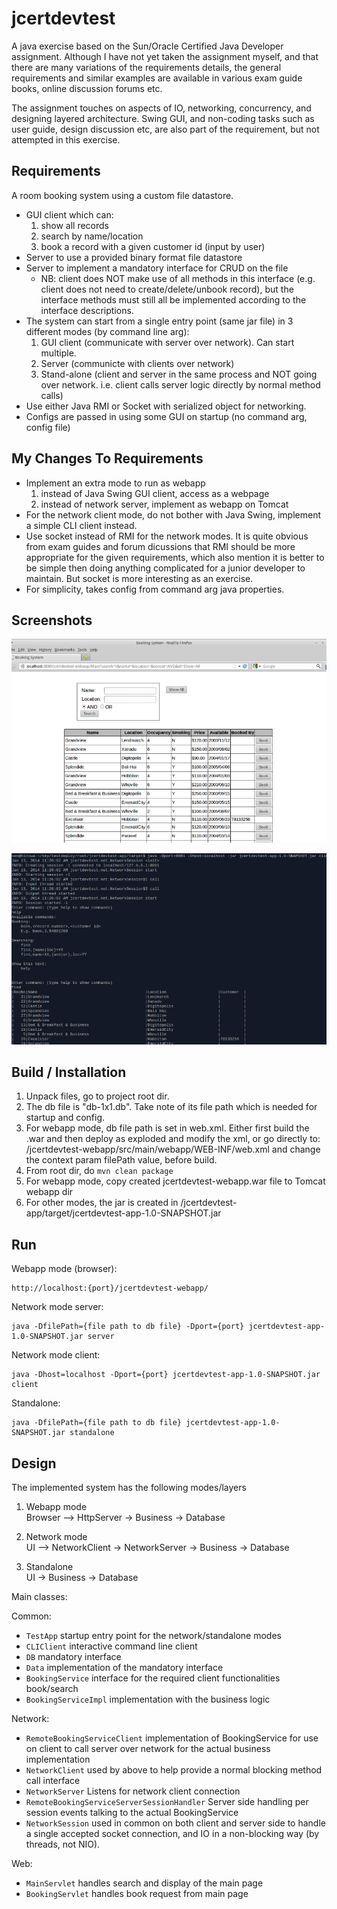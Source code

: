 jcertdevtest
============

A java exercise based on the Sun/Oracle Certified Java Developer assignment. 
Although I have not yet taken the assignment myself, and that there are many 
variations of the requirements details, the general requirements and similar 
examples are available in various exam guide books, online discussion forums 
etc.

The assignment touches on aspects of IO, networking, concurrency, and designing
layered architecture. Swing GUI, and non-coding tasks such as user guide, design
discussion etc, are also part of the requirement, but not attempted in this 
exercise.



Requirements
------------

A room booking system using a custom file datastore.

- GUI client which can:
    1. show all records
    2. search by name/location
    3. book a record with a given customer id (input by user)
- Server to use a provided binary format file datastore
- Server to implement a mandatory interface for CRUD on the file 
    - NB: client does NOT make use of all methods in this interface (e.g. client
        does not need to create/delete/unbook record), but the interface methods
        must still all be implemented according to the interface descriptions.
- The system can start from a single entry point (same jar file) in 3 
  different modes (by command line arg):
    1. GUI client (communicate with server over network). Can start multiple.
    2. Server (communicte with clients over network)
    3. Stand-alone (client and server in the same process and NOT going over
        network. i.e. client calls server logic directly by normal method calls)
- Use either Java RMI or Socket with serialized object for networking.
- Configs are passed in using some GUI on startup (no command arg, config file)



My Changes To Requirements
--------------------------

- Implement an extra mode to run as webapp
    1. instead of Java Swing GUI client, access as a webpage
    2. instead of network server, implement as webapp on Tomcat
- For the network client mode, do not bother with Java Swing, implement a simple
    CLI client instead.
- Use socket instead of RMI for the network modes. It is quite obvious from 
    exam guides and forum dicussions that RMI should be more appropriate for 
    the given requirements, which also mention it is better to be simple then 
    doing anything complicated for a junior developer to maintain. But socket 
    is more interesting as an exercise.
- For simplicity, takes config from command arg java properties.



Screenshots
-----------

![Webapp mode](/resources/screenshots/webapp.png)

![Network CLI Client mode](/resources/screenshots/network_client.png)




Build / Installation
--------------------

1. Unpack files, go to project root dir.
2. The db file is "db-1x1.db". Take note of its file path which is needed for startup and config.
3. For webapp mode, db file path is set in web.xml. Either first build the .war and 
    then deploy as exploded and modify the xml, or go directly to:
    /jcertdevtest-webapp/src/main/webapp/WEB-INF/web.xml
    and change the context param filePath value, before build.
4. From root dir, do `mvn clean package`
5. For webapp mode, copy created jcertdevtest-webapp.war file to Tomcat webapp dir
6. For other modes, the jar is created in /jcertdevtest-app/target/jcertdevtest-app-1.0-SNAPSHOT.jar



Run
---

Webapp mode (browser):

    http://localhost:{port}/jcertdevtest-webapp/

Network mode server:

    java -DfilePath={file path to db file} -Dport={port} jcertdevtest-app-1.0-SNAPSHOT.jar server

Network mode client:

    java -Dhost=localhost -Dport={port} jcertdevtest-app-1.0-SNAPSHOT.jar client

Standalone:

    java -DfilePath={file path to db file} jcertdevtest-app-1.0-SNAPSHOT.jar standalone




Design
------

The implemented system has the following modes/layers

1. Webapp mode  
Browser --> HttpServer -> Business -> Database

2. Network mode  
UI --> NetworkClient -> NetworkServer -> Business -> Database

3. Standalone  
UI -> Business -> Database


Main classes:

Common:

- `TestApp` startup entry point for the network/standalone modes
- `CLIClient` interactive command line client
- `DB` mandatory interface
- `Data` implementation of the mandatory interface
- `BookingService` interface for the required client functionalities book/search
- `BookingServiceImpl` implementation with the business logic

Network:

- `RemoteBookingServiceClient` implementation of BookingService for use on client
    to call server over network for the actual business implementation
- `NetworkClient` used by above to help provide a normal blocking method call 
interface
- `NetworkServer` Listens for network client connection
- `RemoteBookingServiceServerSessionHandler` Server side handling per session 
    events talking to the actual BookingService
- `NetworkSession` used in common on both client and server side to handle a
    single accepted socket connection, and IO in a non-blocking way (by 
    threads, not NIO).

Web:

- `MainServlet` handles search and display of the main page
- `BookingServlet` handles book request from main page

